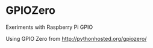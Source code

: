 # GPIOZero
Exeriments with Raspberry Pi GPIO

Using GPIO Zero from http://pythonhosted.org/gpiozero/
